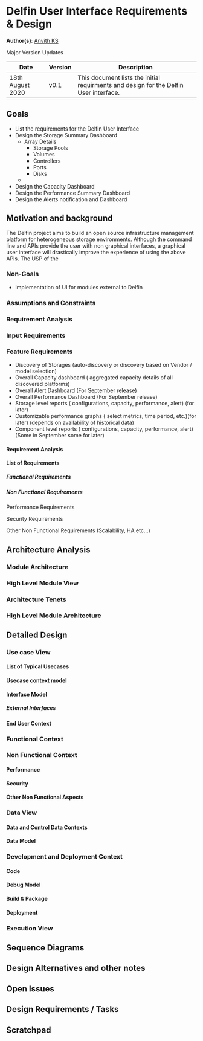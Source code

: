 

[//]: # (<Please remove this "Notes on this template" part from your actual document. This is for reference START>
Notes on this template:
Please update the sections for which you have the data. Kindly do not remove any section titles. If you do not have the data for the section for now, mark it TBD, if you think, the section is not applicable for your module mark it NA. Please do not change the heading style. You are free to add new sections if you want.
<Please remove this part from your actual document. END>)

  

# Delfin User Interface Requirements & Design

  

**Author(s)**: [Anvith KS](https://github.com/anvithks)

Major Version Updates

|**Date** | **Version** | **Description** |
|---------|-------------|-----------------|
| 18th August 2020  | v0.1  | This document lists the initial requirments and design for the Delfin User interface. |



## Goals
* List the requirements for the Delfin User Interface
* Design the Storage Summary Dashboard
	* Array Details
		* Storage Pools
		* Volumes
		* Controllers
		* Ports
		* Disks
	* 
* Design  the Capacity Dashboard
* Design  the Performance Summary Dashboard
* Design  the Alerts notification and Dashboard

## Motivation and background

[//]:# (Describe why this feature? What is the background to develop this etc.)
The Delfin project aims to build an open source infrastructure management platform for heterogeneous storage environments. Although the command line and APIs provide the user with non graphical interfaces, a graphical user interface will drastically improve the experience of using the above APIs. The USP of the 

### Non-Goals

[//]:# (What will not be addressed by the proposal?)
* Implementation of UI for modules external to Delfin

### Assumptions and Constraints

[//]:# (What are the assumptions/constraints known)

  
### Requirement Analysis

### Input Requirements

[//]:# (What are the input requirements for this feature \(can give links to the high level requirements/architecture documents, tasks, analysis etc\) )

  
### Feature Requirements
* Discovery of Storages (auto-discovery or discovery based on Vendor / model selection)
* Overall Capacity dashboard ( aggregated capacity details of all discovered platforms)
* Overall Alert Dashboard (For September release)
* Overall Performance Dashboard (For September release)
* Storage level reports ( configurations, capacity, performance, alert) (for later)
* Customizable performance graphs ( select metrics, time period, etc.)(for later) (depends on availability of historical data)
* Component level reports ( configurations, capacity, performance, alert)(Some in September some for later)

#### Requirement Analysis

[//]:# (Analysis go here)

#### List of Requirements

[//]:# (Give all the requirements identified for the modules, in different categories)


##### Functional Requirements

##### Non Functional Requirements

Performance Requirements

Security Requirements

Other Non Functional Requirements (Scalability, HA etc…)

  
## Architecture Analysis

### Module Architecture

[//]:# (Module Architecture details go here)

### High Level Module View

[//]:# (Give the overall system architecture and provide the positioning of Module in that. Give the external interfaces, brief description etc…)

### Architecture Tenets

[//]:# (Key strategy, principle of Module architecture. Please add all the inputs from system architecture for the module here...like if overall architecture says the external interface from the module must be REST or the module must be a microservice or the module to be deployed as a lib etc…..So please study the system architecture to provide the details for the module architecture inputs in this section)

  

### High Level Module Architecture

[//]:# (Provide your module architecture with key external interfaces and internal blocks….)

  

## Detailed Design
[//]:# (All the detailed design aspects go here)

### Use case View

[//]:# (Provide system context and typical use cases to determine the scope and boundaries for the module.)

#### List of Typical Usecases

[//]:# (Provide a list of typical usecases)
 

#### Usecase context model

[//]:# (How is the module in the overall conext of the usecase..typically for a usecase flow...how the module needs to behave...a network diagram with module could help)

#### Interface Model

[//]:# (What are the interfaces for the Modules needed and the view)

##### External Interfaces

[//]:# (Provide the details of the interface, type, why ? any limitations or alternates etc…)

  
#### End User Context

[//]:# (Analysis and design inputs for the end user of the module)

  

### Functional Context

[//]:# (Based on the functional requirements, what are the design aspects to be considered. Give all the details and block diagrams etc..)

 ### Non Functional Context

[//]:# (Based on the non functional requirements, what are the design aspects to be considered. Give all the details and block diagrams etc..)

 #### Performance

[//]:# (What are the design considerations for performance)

#### Security

[//]:# (What are the design considerations for security)

#### Other Non Functional Aspects
[//]:# (What are the design considerations for other non functional requirements)
 

### Data View

#### Data and Control Data Contexts

[//]:# (Provide the details on data and control data flow )

#### Data Model

[//]:# (Data Structures, key points considered, open and alternate points etc…All the data structure to be added here)

  
### Development and Deployment Context

#### Code

[//]:# (Provide inputs for code structure, language, any open source code can be resused, coding methods, development env etc)

 #### Debug Model

[//]:# (how to debug the module, specific logging, debug options etc…)

  
#### Build & Package

[//]:# (How this module is built along with other modules etc…What is the package model)

  #### Deployment

[//]:# (How to install and deploy the module in the system, hardware resource requirements etc. Any other network or such requirements..like client or http server needed etc…)

  
### Execution View

[//]:# (During the run time, any specific aspects to be considered...like logging to be done for the module etc..It is not functional logs, it is specific to the module maintenance; OR Runtime replication or any such requirements to be considered during the design)

  
## Sequence Diagrams

[//]:# (Provide the key control and data flow sequence diagrams here)

  
## Design Alternatives and other notes

[//]:# (If you have any other ideas or alternate suggestions or notes which needs further analysis or later consideration, please add here)
  

## Open Issues

[//]:# (All the open issues go here. Please track it else where to closure)

  
## Design Requirements / Tasks

[//]:# (List of detailed tasks for this module go here. Based on all the design and analysis, please list all the tasks to be completed for the implementation and release of the module. If you are updating the overall task list or location, please provide the links or ids here...This is to get an overall consolidation of task items for this module)

## Scratchpad

[//]:# (All raw inputs or discussion points or etc can be added here)

<!--stackedit_data:
eyJoaXN0b3J5IjpbLTUyMjYwODQ2MCwtMjA4MDcyMjE1N119
-->